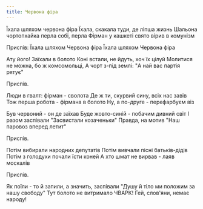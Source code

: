 ```yaml
---
title: Червона фіра
---
```

Їхала шляхом червона фiра
Їхала, скакала туди, де лiпша жизнь
Шальона чортопхайка перла собi, перла
Фiрман у кашкетi свято вiрив в комунiзм

Приспів:
Їхала шляхом
Червона фiра
Їхала шляхом
Червона фiра

Ату його! Заїхали в болото
Конi встали, не йдуть, хоч їх цiлуй
Молитися не можна, бо ж комсомольцi,
А чорт з-пiд землi: "А най вас партiя рятує"

Приспів.

Люди в гвалт: фiрман - сволота
Де ж ти, скурвий сину, всiх нас завiв
Тож перша робота - фiрмана в болото
Ну, а по-друге - перефарбуєм вiз

Був червоний - он де заїхав
Буде жовто-синiй - побачим дивний свiт
I разом заспiвали "Засвистали козаченьки"
Правда, на мотив "Наш паровоз вперед летит"

Приспів.

Потiм вибирали народних депутатiв
Потiм вивчали пiснi батькiв-дiдiв
Потiм з голодухи почали їсти коней
А хто шмат не вирвав - лаяв москалiв

Приспів.

Як поїли - то й запили, а значить, заспiвали
"Душу й тiло ми положим за нашу свободу"
Тут болото не витримало ЧВАРК!
Гей, слов'яни, немає народу!
